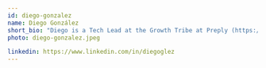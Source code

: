 ```yaml
---
id: diego-gonzalez
name: Diego González
short_bio: "Diego is a Tech Lead at the Growth Tribe at Preply (https://preply.com). He has been very fortunate to work on several industries across the entire stack: from embedded devices and drivers, to frameworks for web services, all the way up to web applications and platforms. Diego started his career working for larger companies (e.g. Microsoft and Hewlett-Packard), whereas he spent the last few years working at several early stage startups. <br/><br/>At Preply, he is one of the Tech Leads in the Growth Tribe, responsible for experimenting with new business bets. His main role is making sure the team has all the support they need on the technical side of things. But he also works closely with other disciplines such as Product or Design. Due to the nature of the work, the team often needs to make changes across the entire platform and work with several different teams. Which means Diego also gets to write some code himself here and there (which is always fun!). <br/><br/>He’s always enjoyed learning languages (currently studying Catalan) and being exposed to other cultures, so working on a product that makes that happen was immediately of interest. Another motivating factor is working on a platform that is used by so many people around the world - this makes work very rewarding, both because of the impact and the technical challenges that come up. In addition, Diego enjoys working with his talented and passionate team, who also happen to be very nice human beings, so what's not to like? :)"
photo: diego-gonzalez.jpeg

linkedin: https://www.linkedin.com/in/diegoglez
---
```

